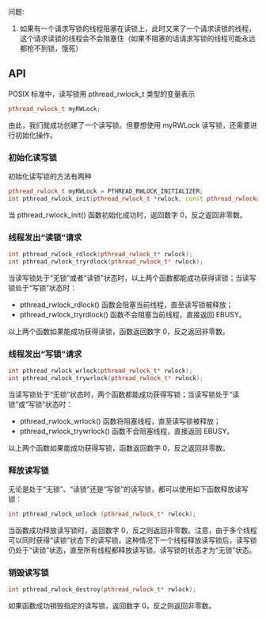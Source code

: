 
问题:
1. 如果有一个请求写锁的线程阻塞在读锁上，此时又来了一个请求读锁的线程，这个请求读锁的线程会不会阻塞住（如果不阻塞的话请求写锁的线程可能永远都抢不到锁，饿死）

## API
POSIX 标准中，读写锁用 pthread_rwlock_t 类型的变量表示
```cpp
pthread_rwlock_t myRWLock;
```
由此，我们就成功创建了一个读写锁。但要想使用 myRWLock 读写锁，还需要进行初始化操作。

### 初始化读写锁
初始化读写锁的方法有两种
```cpp
pthread_rwlock_t myRWLock = PTHREAD_RWLOCK_INITIALIZER;
int pthread_rwlock_init(pthread_rwlock_t *rwlock, const pthread_rwlockattr_t *attr);
```

当 pthread_rwlock_init() 函数初始化成功时，返回数字 0，反之返回非零数。

### 线程发出“读锁”请求
```cpp
int pthread_rwlock_rdlock(pthread_rwlock_t* rwlock);
int pthread_rwlock_tryrdlock(pthread_rwlock_t* rwlock);
```

当读写锁处于“无锁”或者“读锁”状态时，以上两个函数都能成功获得读锁；当读写锁处于“写锁”状态时：
- pthread_rwlock_rdlock() 函数会阻塞当前线程，直至读写锁被释放；
- pthread_rwlock_tryrdlock() 函数不会阻塞当前线程，直接返回 EBUSY。

以上两个函数如果能成功获得读锁，函数返回数字 0，反之返回非零数。

### 线程发出“写锁”请求
```cpp
int pthread_rwlock_wrlock(pthread_rwlock_t* rwlock);
int pthread_rwlock_trywrlock(pthread_rwlock_t* rwlock); 
```

当读写锁处于“无锁”状态时，两个函数都能成功获得写锁；当读写锁处于“读锁”或“写锁”状态时：
- pthread_rwlock_wrlock() 函数将阻塞线程，直至读写锁被释放；
- pthread_rwlock_trywrlock() 函数不会阻塞线程，直接返回 EBUSY。

以上两个函数如果能成功获得写锁，函数返回数字 0，反之返回非零数。

### 释放读写锁
无论是处于“无锁”、“读锁”还是“写锁”的读写锁，都可以使用如下函数释放读写锁：
```cpp
int pthread_rwlock_unlock (pthread_rwlock_t* rwlock);
```

当函数成功释放读写锁时，返回数字 0，反之则返回非零数。注意，由于多个线程可以同时获得“读锁”状态下的读写锁，这种情况下一个线程释放读写锁后，读写锁仍处于“读锁”状态，直至所有线程都释放读写锁，读写锁的状态才为“无锁”状态。

### 销毁读写锁
```cpp
int pthread_rwlock_destroy(pthread_rwlock_t* rwlock);
```

如果函数成功销毁指定的读写锁，返回数字 0，反之则返回非零数。
